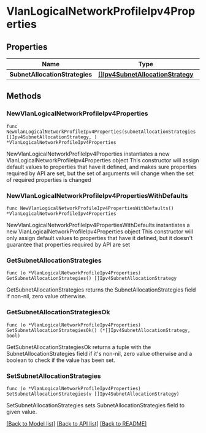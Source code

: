# VlanLogicalNetworkProfileIpv4Properties

## Properties

Name | Type | Description | Notes
------------ | ------------- | ------------- | -------------
**SubnetAllocationStrategies** | [**[]Ipv4SubnetAllocationStrategy**](Ipv4SubnetAllocationStrategy.md) |  | 

## Methods

### NewVlanLogicalNetworkProfileIpv4Properties

`func NewVlanLogicalNetworkProfileIpv4Properties(subnetAllocationStrategies []Ipv4SubnetAllocationStrategy, ) *VlanLogicalNetworkProfileIpv4Properties`

NewVlanLogicalNetworkProfileIpv4Properties instantiates a new VlanLogicalNetworkProfileIpv4Properties object
This constructor will assign default values to properties that have it defined,
and makes sure properties required by API are set, but the set of arguments
will change when the set of required properties is changed

### NewVlanLogicalNetworkProfileIpv4PropertiesWithDefaults

`func NewVlanLogicalNetworkProfileIpv4PropertiesWithDefaults() *VlanLogicalNetworkProfileIpv4Properties`

NewVlanLogicalNetworkProfileIpv4PropertiesWithDefaults instantiates a new VlanLogicalNetworkProfileIpv4Properties object
This constructor will only assign default values to properties that have it defined,
but it doesn't guarantee that properties required by API are set

### GetSubnetAllocationStrategies

`func (o *VlanLogicalNetworkProfileIpv4Properties) GetSubnetAllocationStrategies() []Ipv4SubnetAllocationStrategy`

GetSubnetAllocationStrategies returns the SubnetAllocationStrategies field if non-nil, zero value otherwise.

### GetSubnetAllocationStrategiesOk

`func (o *VlanLogicalNetworkProfileIpv4Properties) GetSubnetAllocationStrategiesOk() (*[]Ipv4SubnetAllocationStrategy, bool)`

GetSubnetAllocationStrategiesOk returns a tuple with the SubnetAllocationStrategies field if it's non-nil, zero value otherwise
and a boolean to check if the value has been set.

### SetSubnetAllocationStrategies

`func (o *VlanLogicalNetworkProfileIpv4Properties) SetSubnetAllocationStrategies(v []Ipv4SubnetAllocationStrategy)`

SetSubnetAllocationStrategies sets SubnetAllocationStrategies field to given value.



[[Back to Model list]](../README.md#documentation-for-models) [[Back to API list]](../README.md#documentation-for-api-endpoints) [[Back to README]](../README.md)


